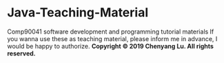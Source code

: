 # Java-Teaching-Material
Comp90041 software development and programming tutorial materials
If you wanna use these as teaching material, please inform me in advance, I would be happy to authorize.
**Copyright © 2019 Chenyang Lu. All rights reserved.**
